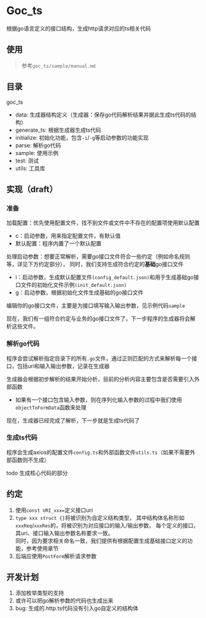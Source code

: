 # Goc_ts

根据go语言定义的接口结构，生成http请求对应的ts相关代码

## 使用

> 参考`goc_ts/sample/manual.md`

## 目录

goc_ts

- data: 生成器结构定义（生成器：保存go代码解析结果并据此生成ts代码的结构）
- generate_ts: 根据生成器生成ts代码
- initialize: 初始化功能，包含`-i`/`-g`等启动参数的功能实现
- parse: 解析go代码
- sample: 使用示例
- test: 测试
- utils: 工具库

## 实现（draft）

### 准备

加载配置：优先使用配置文件，找不到文件或文件中不存在的配置项使用默认配置
- c：启动参数，用来指定配置文件，有默认值
- 默认配置：程序内置了一个默认配置

处理启动参数：想要正常解析，需要go接口文件符合一些约定（例如命名规则等，详见下方约定部分），
同时，我们支持生成符合约定的**基础**go接口文件
- i：启动参数，生成默认配置文件`(config_default.json)`和用于生成基础go接口文件的初始化文件示例`(init_default.json)`
- g：启动参数，根据初始化文件生成基础的go接口文件

编辑你的go接口文件，主要是为接口填写输入输出参数，见示例代码`sample`

现在，我们有一组符合约定与业务的go接口文件了，下一步程序的生成器将会解析这些文件。

### 解析go代码

程序会尝试解析指定目录下的所有`.go`文件，通过正则匹配的方式来解析每一个接口，包括uri和输入输出参数，记录在生成器

生成器会根据初步解析的结果开始分析，目前的分析内容主要包含是否需要引入外部函数
- 如果有一个接口包含输入参数，则在序列化输入参数的过程中我们使用`objectToFormData`函数来处理

现在，生成器已经完成了解析，下一步就是生成ts代码了

### 生成ts代码

程序会生成axios的配置文件`config.ts`和外部函数文件`utils.ts`（如果不需要外部函数则不生成）

todo 生成核心代码的部分

## 约定

1. 使用`const URI_xxx=`定义接口uri
2. `type xxx struct {}`将被识别为自定义结构类型，
   其中结构体名称形如`xxxReq`/`xxxRes`的，将被识别为对应接口的输入/输出参数，
   每个定义的接口，其uri、接口输入输出参数名称要求一致。  
   同时，因为要求相关命名一致，我们提供有根据配置生成基础接口定义的功能，参考使用章节
3. 后端应使用`PostForm`解析请求参数

## 开发计划

1. 添加枚举类型的支持
2. 或许可以把go解析参数的代码也生成出来
3. bug: 生成的.http.ts代码没有引入go自定义的结构体
